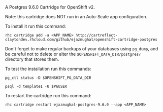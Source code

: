 A Postgres 9.6.0 Cartridge for OpenShift v2.

Note: this cartridge does NOT run in an Auto-Scale app configuration.

To install it run this command:

    rhc cartridge add -a <APP_NAME> http://cartreflect-claytondev.rhcloud.com/github/ejazmughal/openshift-cartridge-postgres

Don't forget to make regular backups of your databases using `pg_dump`, and be
careful not to delete or alter the `$OPENSHIFT_DATA_DIR/postgres/` directory
that stores them.

To test the installation run this commands:

    pg_ctl status -D $OPENSHIFT_PG_DATA_DIR

    psql -d template1 -U $PGUSER

To restart the cartridge run this command:

    rhc cartridge restart ejazmughal-postgres-9.6.0 --app <APP_NAME>